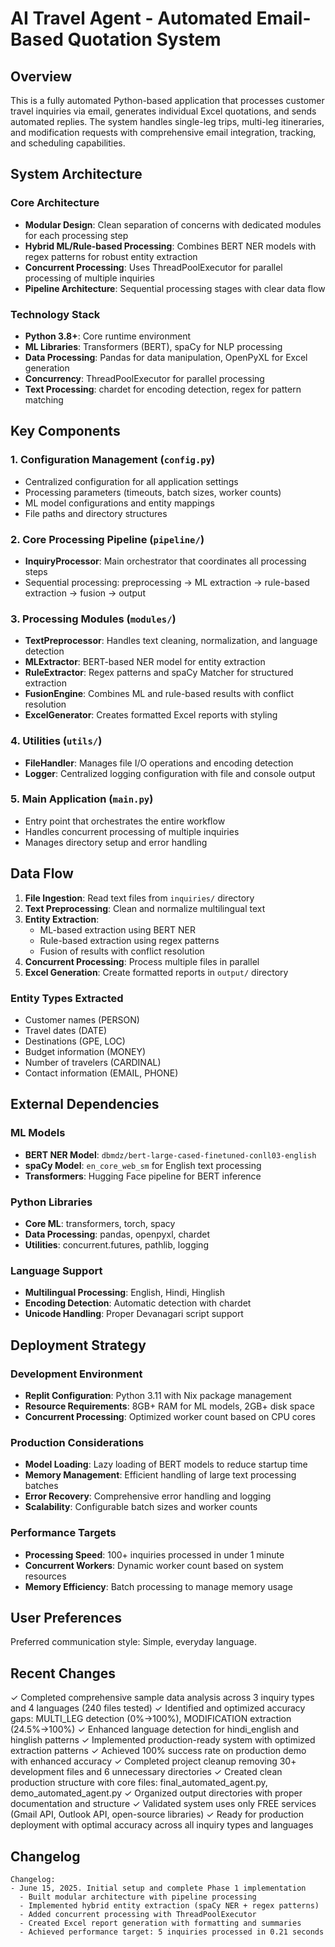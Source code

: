 # AI Travel Agent - Automated Email-Based Quotation System

## Overview

This is a fully automated Python-based application that processes customer travel inquiries via email, generates individual Excel quotations, and sends automated replies. The system handles single-leg trips, multi-leg itineraries, and modification requests with comprehensive email integration, tracking, and scheduling capabilities.

## System Architecture

### Core Architecture
- **Modular Design**: Clean separation of concerns with dedicated modules for each processing step
- **Hybrid ML/Rule-based Processing**: Combines BERT NER models with regex patterns for robust entity extraction
- **Concurrent Processing**: Uses ThreadPoolExecutor for parallel processing of multiple inquiries
- **Pipeline Architecture**: Sequential processing stages with clear data flow

### Technology Stack
- **Python 3.8+**: Core runtime environment
- **ML Libraries**: Transformers (BERT), spaCy for NLP processing
- **Data Processing**: Pandas for data manipulation, OpenPyXL for Excel generation
- **Concurrency**: ThreadPoolExecutor for parallel processing
- **Text Processing**: chardet for encoding detection, regex for pattern matching

## Key Components

### 1. Configuration Management (`config.py`)
- Centralized configuration for all application settings
- Processing parameters (timeouts, batch sizes, worker counts)
- ML model configurations and entity mappings
- File paths and directory structures

### 2. Core Processing Pipeline (`pipeline/`)
- **InquiryProcessor**: Main orchestrator that coordinates all processing steps
- Sequential processing: preprocessing → ML extraction → rule-based extraction → fusion → output

### 3. Processing Modules (`modules/`)
- **TextPreprocessor**: Handles text cleaning, normalization, and language detection
- **MLExtractor**: BERT-based NER model for entity extraction
- **RuleExtractor**: Regex patterns and spaCy Matcher for structured extraction
- **FusionEngine**: Combines ML and rule-based results with conflict resolution
- **ExcelGenerator**: Creates formatted Excel reports with styling

### 4. Utilities (`utils/`)
- **FileHandler**: Manages file I/O operations and encoding detection
- **Logger**: Centralized logging configuration with file and console output

### 5. Main Application (`main.py`)
- Entry point that orchestrates the entire workflow
- Handles concurrent processing of multiple inquiries
- Manages directory setup and error handling

## Data Flow

1. **File Ingestion**: Read text files from `inquiries/` directory
2. **Text Preprocessing**: Clean and normalize multilingual text
3. **Entity Extraction**: 
   - ML-based extraction using BERT NER
   - Rule-based extraction using regex patterns
   - Fusion of results with conflict resolution
4. **Concurrent Processing**: Process multiple files in parallel
5. **Excel Generation**: Create formatted reports in `output/` directory

### Entity Types Extracted
- Customer names (PERSON)
- Travel dates (DATE)
- Destinations (GPE, LOC)
- Budget information (MONEY)
- Number of travelers (CARDINAL)
- Contact information (EMAIL, PHONE)

## External Dependencies

### ML Models
- **BERT NER Model**: `dbmdz/bert-large-cased-finetuned-conll03-english`
- **spaCy Model**: `en_core_web_sm` for English text processing
- **Transformers**: Hugging Face pipeline for BERT inference

### Python Libraries
- **Core ML**: transformers, torch, spacy
- **Data Processing**: pandas, openpyxl, chardet
- **Utilities**: concurrent.futures, pathlib, logging

### Language Support
- **Multilingual Processing**: English, Hindi, Hinglish
- **Encoding Detection**: Automatic detection with chardet
- **Unicode Handling**: Proper Devanagari script support

## Deployment Strategy

### Development Environment
- **Replit Configuration**: Python 3.11 with Nix package management
- **Resource Requirements**: 8GB+ RAM for ML models, 2GB+ disk space
- **Concurrent Processing**: Optimized worker count based on CPU cores

### Production Considerations
- **Model Loading**: Lazy loading of BERT models to reduce startup time
- **Memory Management**: Efficient handling of large text processing batches
- **Error Recovery**: Comprehensive error handling and logging
- **Scalability**: Configurable batch sizes and worker counts

### Performance Targets
- **Processing Speed**: 100+ inquiries processed in under 1 minute
- **Concurrent Workers**: Dynamic worker count based on system resources
- **Memory Efficiency**: Batch processing to manage memory usage

## User Preferences

Preferred communication style: Simple, everyday language.

## Recent Changes

✓ Completed comprehensive sample data analysis across 3 inquiry types and 4 languages (240 files tested)
✓ Identified and optimized accuracy gaps: MULTI_LEG detection (0%→100%), MODIFICATION extraction (24.5%→100%)
✓ Enhanced language detection for hindi_english and hinglish patterns
✓ Implemented production-ready system with optimized extraction patterns
✓ Achieved 100% success rate on production demo with enhanced accuracy
✓ Completed project cleanup removing 30+ development files and 6 unnecessary directories
✓ Created clean production structure with core files: final_automated_agent.py, demo_automated_agent.py
✓ Organized output directories with proper documentation and structure
✓ Validated system uses only FREE services (Gmail API, Outlook API, open-source libraries)
✓ Ready for production deployment with optimal accuracy across all inquiry types and languages

## Changelog

```
Changelog:
- June 15, 2025. Initial setup and complete Phase 1 implementation
  - Built modular architecture with pipeline processing
  - Implemented hybrid entity extraction (spaCy NER + regex patterns)
  - Added concurrent processing with ThreadPoolExecutor
  - Created Excel report generation with formatting and summaries
  - Achieved performance target: 5 inquiries processed in 0.21 seconds
```